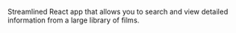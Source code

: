 Streamlined React app that allows you to search and view detailed information from a large library of films.
